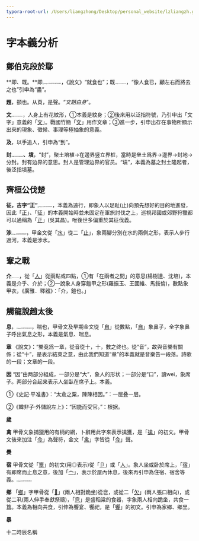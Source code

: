 ```yaml
---
typora-root-url: /Users/liangzhong/Desktop/personal_website/lzliangzh.github.io/academic-resources/ancient-chinese/pic
---
```


# 字本義分析

## 鄭伯克段於鄢

**即、既。**即<img src="/../../ancient-chinese/pic/image-20240110084145680.png" alt="image-20240110084145680" style="zoom: 25%;" />，《說文》“就食也”；既<img src="/../../ancient-chinese/pic/image-20240110084222140.png" alt="image-20240110084222140" style="zoom:15%;" />，“像人食已，顧左右而將去之也”引申為“盡”。

**題**，頟也。从頁，是聲。“*文題白身*”。

**文**<img src="/image-20240110084705032.png" alt="image-20240110084705032" style="zoom:15%;" />，人身上有花紋形，①本義是紋身；②後來用以泛指符號，乃引申出「文字」意義的「[文](https://humanum.arts.cuhk.edu.hk//Lexis/lexi-mf/search.php?word=文)」。戰國竹簡「[文](https://humanum.arts.cuhk.edu.hk//Lexis/lexi-mf/search.php?word=文)」用作文章；③進一步，引申出存在事物所顯示出來的現象、徵候、事理等極抽象的意義。

**及**，以手追人，引申為“到”。

**封<img src="/image-20240110085440657.png" alt="image-20240110085440657" style="zoom:15%;" />、墳**，“封”，聚土培植→在邊界竖立界桩，當時是垒土爲界→邊界→封地→分封。封有边界的意思。封人是管理边界的官员。“墳”，本義為墓之封土隆起者，後泛指墳墓。

## 齊桓公伐楚

**征，古字“正”**<img src="/image-20240110090911567.png" alt="image-20240110090911567" style="zoom:20%;" />，本義為遠行，即象人以足趾(止)向預先想好的目的地進發，因此「[正](https://humanum.arts.cuhk.edu.hk//Lexis/lexi-mf/search.php?word=正)」、「[征](https://humanum.arts.cuhk.edu.hk//Lexis/lexi-mf/search.php?word=征)」的本義開始時並未固定在軍旅討伐之上，巡視邦國或郊野狩獵都可以通稱為「[正](https://humanum.arts.cuhk.edu.hk//Lexis/lexi-mf/search.php?word=正)」(吳其昌)。唯後世多偏重於其征伐義。

**涉<img src="/image-20240110091012217.png" alt="image-20240110091012217" style="zoom:20%;" />**，甲金文從「[水](https://humanum.arts.cuhk.edu.hk//Lexis/lexi-mf/search.php?word=水)」從二「[止](https://humanum.arts.cuhk.edu.hk//Lexis/lexi-mf/search.php?word=止)」，象兩腳分別在水的兩側之形，表示人步行過河，本義是涉水。

## 鞌之戰

**介<img src="/image-20240110092109020.png" alt="image-20240110092109020" style="zoom:10%;" />**，從「[人](https://humanum.arts.cuhk.edu.hk//Lexis/lexi-mf/search.php?word=人)」從兩點或四點，①有「在兩者之間」的意思(楊樹達、沈培)，本義是介乎、介於；②一說象人身穿鎧甲之形(羅振玉、王國維、馬敍倫)，數點象甲衣，《廣雅．釋器》：「介，鎧也。」

## 觸龍說趙太後

**息**，<img src="/image-20240110092646679.png" alt="image-20240110092646679" style="zoom:20%;" />，喘也，甲骨文及早期金文從「[自](https://humanum.arts.cuhk.edu.hk/Lexis/lexi-mf/search.php?word=自)」從數點，「[自](https://humanum.arts.cuhk.edu.hk/Lexis/lexi-mf/search.php?word=自)」象鼻子，全字象鼻子呼出氣息之形，本義是氣息、喘息。





**章** 《說文》：“樂竟爲一章，從音從十，十，數之终也。從“音”，故與音樂有關係；從“十”，是表示結束之意，由此我們知道“章”的本義就是音樂告一段落。詩歌的一段；文章的一段。

**因** “因”由两部分組成，一部分是“大”，象人的形状；一部分是“口”，讀wei，象席子。两部分合起来表示人坐臥在席子上。本義。

①《史記·平准書》：“太倉之粟，陳陳相因。”：一层叠一层。

②《韓非子·外儲說左上》：“因能而受官。”：根据。

**歲**

**禽** 甲骨文象捕獵用的有柄的網，卜辭用此字來表示擒獲，是「[擒](https://humanum.arts.cuhk.edu.hk/Lexis/lexi-mf/search.php?word=擒)」的初文。甲骨文後來加注「[今](https://humanum.arts.cuhk.edu.hk/Lexis/lexi-mf/search.php?word=今)」為聲符，金文「[禽](https://humanum.arts.cuhk.edu.hk/Lexis/lexi-mf/search.php?word=禽)」字皆從「[今](https://humanum.arts.cuhk.edu.hk/Lexis/lexi-mf/search.php?word=今)」聲。

**㸑**

**宿** 甲骨文從「[簟](https://humanum.arts.cuhk.edu.hk/Lexis/lexi-mf/search.php?word=簟)」的初文(用◎表示)從「[卩](https://humanum.arts.cuhk.edu.hk/Lexis/lexi-mf/search.php?word=卩)」或「[人](https://humanum.arts.cuhk.edu.hk/Lexis/lexi-mf/search.php?word=人)」。象人坐或卧於席上，「[宿](https://humanum.arts.cuhk.edu.hk/Lexis/lexi-mf/search.php?word=宿)」有即席而止息之意，後加「[宀](https://humanum.arts.cuhk.edu.hk/Lexis/lexi-mf/search.php?word=宀)」，表示於屋內休息，後來再引申為住宿、宿舍等義。<img src="/image-20240110095638246.png" alt="image-20240110095638246" style="zoom:20%;" />

**鄉** 「[鄉](https://humanum.arts.cuhk.edu.hk/Lexis/lexi-mf/search.php?word=鄉)」字甲骨從「[𠨍](https://humanum.arts.cuhk.edu.hk/Lexis/lexi-mf/search.php?word=𠨍)」(兩人相對跪坐)從皀，或從二「[欠](https://humanum.arts.cuhk.edu.hk/Lexis/lexi-mf/search.php?word=欠)」(兩人張口相向)，或從二丮(兩人伸手奉獻祭禱)，「[皀](https://humanum.arts.cuhk.edu.hk/Lexis/lexi-mf/search.php?word=皀)」是盛稻粱的食器，字象兩人相向跪坐，共食一簋。本義為相向共食，引伸為饗宴、饗祀，是「[饗](https://humanum.arts.cuhk.edu.hk/Lexis/lexi-mf/search.php?word=饗)」的初文。引申為家鄉、鄉里。

**暴**



十二時辰名稱